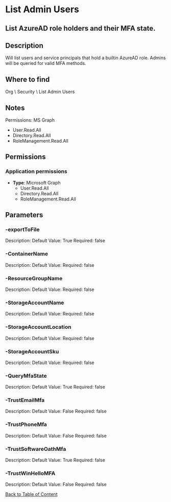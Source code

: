 # List Admin Users

## List AzureAD role holders and their MFA state.

## Description
Will list users and service principals that hold a builtin AzureAD role.
Admins will be queried for valid MFA methods.

## Where to find
Org \ Security \ List Admin Users

## Notes
Permissions: MS Graph
- User.Read.All
- Directory.Read.All
- RoleManagement.Read.All

## Permissions
### Application permissions
- **Type**: Microsoft Graph
  - User.Read.All
  - Directory.Read.All
  - RoleManagement.Read.All


## Parameters
### -exportToFile
Description: 
Default Value: True
Required: false

### -ContainerName
Description: 
Default Value: 
Required: false

### -ResourceGroupName
Description: 
Default Value: 
Required: false

### -StorageAccountName
Description: 
Default Value: 
Required: false

### -StorageAccountLocation
Description: 
Default Value: 
Required: false

### -StorageAccountSku
Description: 
Default Value: 
Required: false

### -QueryMfaState
Description: 
Default Value: True
Required: false

### -TrustEmailMfa
Description: 
Default Value: False
Required: false

### -TrustPhoneMfa
Description: 
Default Value: False
Required: false

### -TrustSoftwareOathMfa
Description: 
Default Value: True
Required: false

### -TrustWinHelloMFA
Description: 
Default Value: False
Required: false


[Back to Table of Content](../../../README.md)

